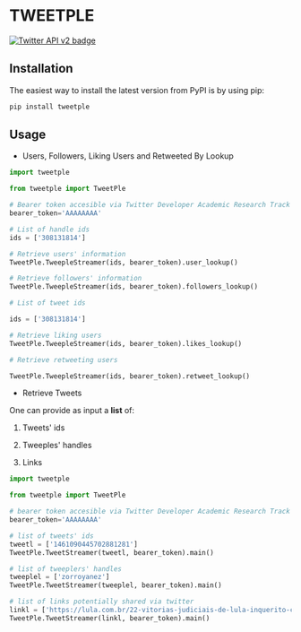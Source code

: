 # TWEETPLE

[![Twitter API v2 badge](https://img.shields.io/endpoint?url=https%3A%2F%2Ftwbadges.glitch.me%2Fbadges%2Fv2)](https://developer.twitter.com/en/docs/twitter-api/early-access)

## Installation

The easiest way to install the latest version from PyPI is by using pip:
```python
pip install tweetple
```

## Usage

+ Users, Followers, Liking Users and Retweeted By Lookup

```python
import tweetple

from tweetple import TweetPle

# Bearer token accesible via Twitter Developer Academic Research Track
bearer_token='AAAAAAAA'

# List of handle ids
ids = ['308131814']

# Retrieve users' information
TweetPle.TweepleStreamer(ids, bearer_token).user_lookup()

# Retrieve followers' information
TweetPle.TweepleStreamer(ids, bearer_token).followers_lookup()

# List of tweet ids

ids = ['308131814']

# Retrieve liking users
TweetPle.TweepleStreamer(ids, bearer_token).likes_lookup()

# Retrieve retweeting users

TweetPle.TweepleStreamer(ids, bearer_token).retweet_lookup()
```

+ Retrieve Tweets

One can provide as input a **list** of:

1. Tweets' ids

2. Tweeples' handles

3. Links

```python
import tweetple

from tweetple import TweetPle

# bearer token accesible via Twitter Developer Academic Research Track
bearer_token='AAAAAAAA'

# list of tweets' ids
tweetl = ['1461090445702881281']
TweetPle.TweetStreamer(tweetl, bearer_token).main()

# list of tweeplers' handles
tweeplel = ['zorroyanez']
TweetPle.TweetStreamer(tweeplel, bearer_token).main()

# list of links potentially shared via twitter
linkl = ['https://lula.com.br/22-vitorias-judiciais-de-lula-inquerito-contra-filhos-e-encerrado-por-falta-de-provas/']
TweetPle.TweetStreamer(linkl, bearer_token).main()

```
